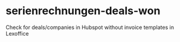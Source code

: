 # serienrechnungen-deals-won
Check for deals/companies in Hubspot without invoice templates in Lexoffice

